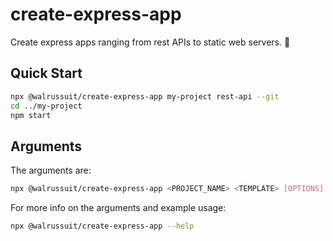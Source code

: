 # create-express-app

Create express apps ranging from rest APIs to static web servers. :rocket:

## Quick Start

```sh
npx @walrussuit/create-express-app my-project rest-api --git
cd ../my-project
npm start
```

## Arguments

The arguments are:<br/>

```sh
npx @walrussuit/create-express-app <PROJECT_NAME> <TEMPLATE> [OPTIONS]
```

For more info on the arguments and example usage:<br/>

```sh
npx @walrussuit/create-express-app --help
```
